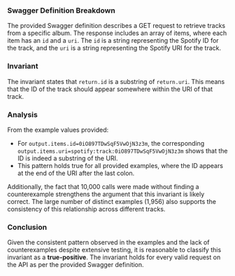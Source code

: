 ### Swagger Definition Breakdown
The provided Swagger definition describes a GET request to retrieve tracks from a specific album. The response includes an array of items, where each item has an `id` and a `uri`. The `id` is a string representing the Spotify ID for the track, and the `uri` is a string representing the Spotify URI for the track.

### Invariant
The invariant states that `return.id` is a substring of `return.uri`. This means that the ID of the track should appear somewhere within the URI of that track.

### Analysis
From the example values provided:
- For `output.items.id=0iO897TDwSqF5VwOjN3z3m`, the corresponding `output.items.uri=spotify:track:0iO897TDwSqF5VwOjN3z3m` shows that the ID is indeed a substring of the URI.
- This pattern holds true for all provided examples, where the ID appears at the end of the URI after the last colon.

Additionally, the fact that 10,000 calls were made without finding a counterexample strengthens the argument that this invariant is likely correct. The large number of distinct examples (1,956) also supports the consistency of this relationship across different tracks.

### Conclusion
Given the consistent pattern observed in the examples and the lack of counterexamples despite extensive testing, it is reasonable to classify this invariant as a **true-positive**. The invariant holds for every valid request on the API as per the provided Swagger definition.

